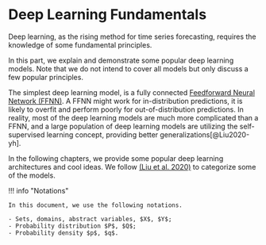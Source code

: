 # Deep Learning Fundamentals

Deep learning, as the rising method for time series forecasting, requires the knowledge of some fundamental principles.

In this part, we explain and demonstrate some popular deep learning models. Note that we do not intend to cover all models but only discuss a few popular principles.

The simplest deep learning model, is a fully connected [Feedforward Neural Network (FFNN)](https://en.wikipedia.org/wiki/Feedforward_neural_network). A FFNN might work for in-distribution predictions, it is likely to overfit and perform poorly for out-of-distribution predictions. In reality, most of the deep learning models are much more complicated than a FFNN, and a large population of deep learning models are utilizing the self-supervised learning concept, providing better generalizations[@Liu2020-yh].

In the following chapters, we provide some popular deep learning architectures and cool ideas. We follow [(Liu et al. 2020)](https://arxiv.org/abs/2006.08218) to categorize some of the models.

!!! info "Notations"

    In this document, we use the following notations.

    - Sets, domains, abstract variables, $X$, $Y$;
    - Probability distribution $P$, $Q$;
    - Probability density $p$, $q$.
